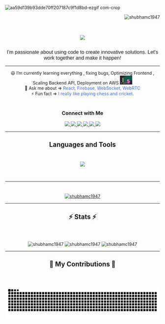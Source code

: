 
![aa59d139b93dde70ff207187c9f1d8bd-ezgif com-crop](https://github.com/user-attachments/assets/7220490d-c6ee-41f7-8203-cca95232f249)


<p align="right">
  <img
    src="https://visitcount.itsvg.in/api?id=shubhamc1947&icon=0&color=0"
    alt="shubhamc1947"
  />
</p>

<h1 align="center">
  <img
    src="https://readme-typing-svg.herokuapp.com?font=Segoe+UI+Bold&size=35&duration=3000&pause=500&center=true&vCenter=true&random=false&width=500&height=70&lines=Hi+There!+%F0%9F%91%8B;I'm+Shubham"
  />
</h1>
<h3
  align="center"
  style="font-family: Arial, Helvetica, sans-serif; font-weight: 400"
>
  I'm passionate about using code to create innovative solutions. Let's work
  together and make it happen!
</h3>
<hr />


<div  align="center" style="font-weight: 400">
         😃 I’m currently learning everything , fixing bugs, Optimizing Frontend , Scaling Backend API, Deployment on AWS <img src="https://github.com/shubhamc1947/shubhamc1947/blob/main/6.gif" width="40"><br>
        💬 Ask me about => <span style="color: royalblue;">React, Firebase, WebSocket, WebRTC</span><br>
        ⚡ Fun fact => <span style="color: royalblue;">I really like playing chess and cricket.</span>
    </div>
</div>

<h1> </h1>

<div align="center">
    <h3> Connect with Me </h3>
  <a href="mailto:shubhamchat224122@gmail.com">
   <img src="https://img.shields.io/badge/Gmail-D14836?style=for-the-badge&logo=gmail&logoColor=white" target="_blank"/>
 </a>
 <a href="https://www.linkedin.com/in/shubhamchat03/" target="_blank">
   <img src="https://img.shields.io/badge/LinkedIn-0077B5?style=for-the-badge&logo=linkedin&logoColor=white" target="_blank"/>
 </a>
 <a href="https://x.com/shubham_1947" target="_blank">
    <img src="https://img.shields.io/badge/Twitter-d5d5d5?style=for-the-badge&logo=x&logoColor=0A0209" target="_blank"/>
 </a> 
 <a href="https://dev.to/shubhamc1947" target="_blank">
    <img src="https://img.shields.io/badge/dev.to-d5d5d5?style=for-the-badge&logo=devdotto&logoColor=0A0209" target="_blank"/>
 </a>
 <a href="https://www.codechef.com/users/shubham_1947" target="_blank">
    <img src="https://img.shields.io/badge/-CodeChef-5B4638?style=for-the-badge&logo=CodeChef&logoColor=white" target="_blank"/>
 </a>
 <a href="https://www.leetcode.com/shubham_1947" target="_blank">
    <img src="https://img.shields.io/badge/-LeetCode-FFA116?style=for-the-badge&logo=LeetCode&logoColor=black" target="_blank"/>
 </a>
</div>
<hr />

<h2 align="center">
  Languages and Tools <br />
  <br />
</h2>

<p align="center">
  <a href="https://skillicons.dev">
    <img
      src="https://skillicons.dev/icons?i=c,cpp,java,html,css,bootstrap,js,php,mysql,cs,nodejs,react,matlab,eclipse,figma,git,github,netlify,vim,notion,arduino,linux,kali,ubuntu,bash,powershell,vscode,mongodb,mysql,tailwind,ts,devto,discord,express,figma,git,github,postman,redux,sass,visualstudio,vite,vscode,py,fastapi"
    />
  </a>
</p>

<br />
<hr /> 



<h1></h1>
<p align="center">
  <a href="https://github-profile-trophy.vercel.app/?username=shubhamc1947&theme=onedark&no-frame=false&no-bg=true&margin-w=4&row=2&column=-1">
    <img src="https://github-profile-trophy.vercel.app/?username=shubhamc1947&theme=onedark&no-frame=false&no-bg=true&margin-w=4&row=2&column=-1" alt="shubhamc1947" />
  </a>
</p>
<hr/>


<h2 align="center">⚡ Stats ⚡<br> <br/> </h2>
<br>
<div align=center>
  <img width=352  src="https://github-readme-stats.vercel.app/api?username=shubhamc1947&theme=dark&hide_border=false&include_all_commits=false&count_private=false" alt="shubhamc1947" />

  <img width=278  src="https://github-readme-stats.vercel.app/api/top-langs/?username=shubhamc1947&theme=dark&hide_border=false&include_all_commits=false&count_private=false&layout=compact" alt="shubhamc1947" />

  <img width=412 align="center" src="https://github-readme-streak-stats.herokuapp.com/?user=shubhamc1947&theme=dark&hide_border=false" alt="shubhamc1947" style="vertical-align: top;" />
<br>
</div>

<hr/>

<div align="center">
  <h2>🐍 My Contributions 🐍 <br> <br/> </h2> 
  <br>
    <picture>
      <source
        media="(prefers-color-scheme: dark)"
        srcset="https://raw.githubusercontent.com/shubhamc1947/shubhamc1947/output/github-contribution-grid-snake-dark.svg"
      />
      <source
        media="(prefers-color-scheme: light)"
        srcset="https://raw.githubusercontent.com/shubhamc1947/shubhamc1947/output/github-contribution-grid-snake.svg"
      />
      <img
        alt="github contribution grid snake animation"
        src="https://raw.githubusercontent.com/shubhamc1947/shubhamc1947/output/github-contribution-grid-snake.svg"
      />
    </picture>
  
  <br/>
</div>


<!-- ![snake gif](https://github.com/shubhamc1947/shubhamc1947/blob/output/github-contribution-grid-snake.svg) -->
